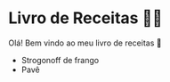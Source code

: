# Livro de Receitas :man_cook:

Olá! Bem vindo ao meu livro de receitas :wave:
 - Strogonoff de frango
 - Pavê